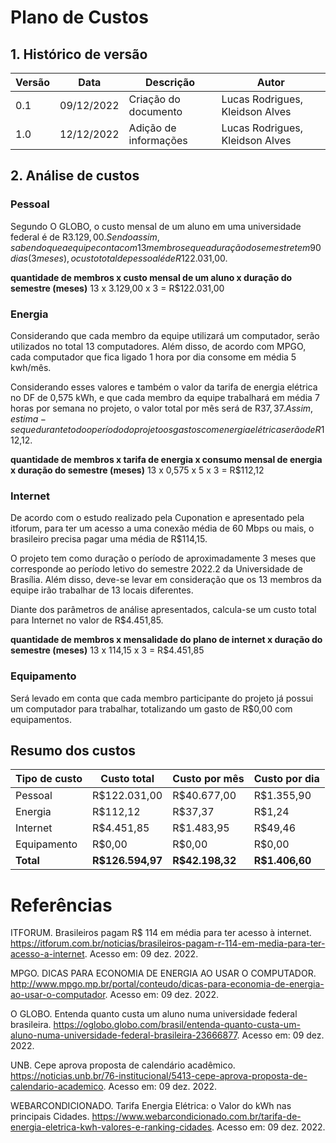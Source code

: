 # Plano de Custos

## 1. Histórico de versão
| Versão | Data       | Descrição | Autor |
| ------ | ---------- | --------- | ------ |
| 0.1    | 09/12/2022 | Criação do documento | Lucas Rodrigues, Kleidson Alves |
| 1.0    | 12/12/2022 | Adição de informações | Lucas Rodrigues, Kleidson Alves |

## 2. Análise de custos

### Pessoal

Segundo O GLOBO, o custo mensal de um aluno em uma universidade federal é de R$3.129,00. Sendo assim, sabendo que a equipe conta com 13 membros e que a duração do semestre tem 90 dias (3 meses), o custo total de pessoal é de R$122.031,00.

**quantidade de membros x custo mensal de um aluno x duração do semestre (meses)**
13 x 3.129,00 x 3 = R$122.031,00

### Energia

Considerando que cada membro da equipe utilizará um computador, serão utilizados no total 13 computadores. Além disso, de acordo com MPGO, cada computador que fica ligado 1 hora por dia consome em média 5 kwh/mês.

Considerando esses valores e também o valor da tarifa de energia elétrica no DF de 0,575 kWh, e que cada membro da equipe trabalhará em média 7 horas por semana no projeto, o valor total por mês será de R$37,37. Assim, estima-se que durante todo o período do projeto os gastos com energia elétrica serão de R$112,12.

**quantidade de membros x tarifa de energia x consumo mensal de energia x duração do semestre (meses)**
13 x 0,575 x 5 x 3 = R$112,12

### Internet

De acordo com o estudo realizado pela Cuponation e apresentado pela itforum, para ter um acesso a uma conexão média de 60 Mbps ou mais, o brasileiro precisa pagar uma média de R$114,15.

O projeto tem como duração o período de aproximadamente 3 meses que corresponde ao período letivo do semestre 2022.2 da Universidade de Brasília. Além disso, deve-se levar em consideração que os 13 membros da equipe irão trabalhar de 13 locais diferentes.

Diante dos parâmetros de análise apresentados, calcula-se um custo total para Internet no valor de R$4.451,85.

**quantidade de membros x mensalidade do plano de internet x duração do semestre (meses)**
13 x 114,15 x 3 = R$4.451,85

### Equipamento
Será levado em conta que cada membro participante do projeto já possui um computador para trabalhar, totalizando um gasto de R$0,00 com equipamentos.

## Resumo dos custos

| Tipo de custo | Custo total | Custo por mês | Custo por dia |
| -------- | -------- | --------- | -------- |
| Pessoal | R$122.031,00 | R$40.677,00 | R$1.355,90 |
| Energia | R$112,12 | R$37,37     | R$1,24 |
| Internet | R$4.451,85 | R$1.483,95  | R$49,46 |
| Equipamento | R$0,00 | R$0,00  | R$0,00 |
| **Total** | **R$126.594,97** | **R$42.198,32** | **R$1.406,60** |


# Referências
ITFORUM. Brasileiros pagam R$ 114 em média para ter acesso à internet. https://itforum.com.br/noticias/brasileiros-pagam-r-114-em-media-para-ter-acesso-a-internet. Acesso em: 09 dez. 2022.

MPGO. DICAS PARA ECONOMIA DE ENERGIA AO USAR O COMPUTADOR. http://www.mpgo.mp.br/portal/conteudo/dicas-para-economia-de-energia-ao-usar-o-computador. Acesso em: 09 dez. 2022.

O GLOBO. Entenda quanto custa um aluno numa universidade federal brasileira. https://oglobo.globo.com/brasil/entenda-quanto-custa-um-aluno-numa-universidade-federal-brasileira-23666877. Acesso em: 09 dez. 2022.

UNB. Cepe aprova proposta de calendário acadêmico. https://noticias.unb.br/76-institucional/5413-cepe-aprova-proposta-de-calendario-academico. Acesso em: 09 dez. 2022.

WEBARCONDICIONADO. Tarifa Energia Elétrica: o Valor do kWh nas principais Cidades. https://www.webarcondicionado.com.br/tarifa-de-energia-eletrica-kwh-valores-e-ranking-cidades. Acesso em: 09 dez. 2022.
